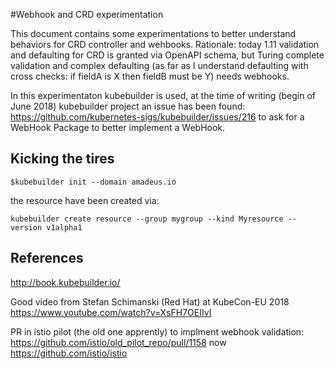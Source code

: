 #Webhook and CRD experimentation

This document contains some experimentations to better understand behaviors for CRD controller and wehbooks. Rationale: today 1.11 validation and defaulting for CRD is granted via OpenAPI schema, but Turing complete validation and complex defaulting (as far as I understand defaulting with cross checks: if fieldA is X then fieldB must be Y) needs webhooks.

In this experimentaton kubebuilder is used, at the time of writing (begin of June 2018) kubebuilder project an issue has been found: https://github.com/kubernetes-sigs/kubebuilder/issues/216 to ask for a WebHook Package to better implement a WebHook.

## Kicking the tires

```shell
$kubebuilder init --domain amadeus.io
```

the resource have been created via:

```shell
kubebuilder create resource --group mygroup --kind Myresource --version v1alpha1
```

## References

http://book.kubebuilder.io/

Good video from Stefan Schimanski (Red Hat) at KubeCon-EU 2018 https://www.youtube.com/watch?v=XsFH7OEIIvI

PR in istio pilot (the old one apprently) to implment webhook validation: https://github.com/istio/old_pilot_repo/pull/1158 now https://github.com/istio/istio
